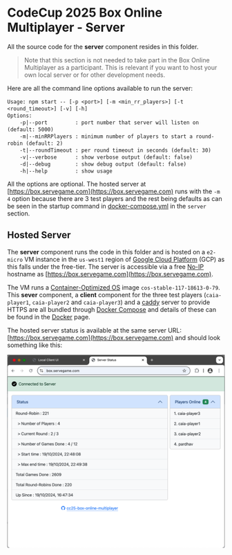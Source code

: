# CodeCup 2025 Box Online Multiplayer - Server

All the source code for the **server** component resides in this folder.

> Note that this section is not needed to take part in the Box Online Multiplayer as a participant.  This is relevant if you want to host your own local server or for other development needs.

Here are all the command line options available to run the server:

```
Usage: npm start -- [-p <port>] [-m <min_rr_players>] [-t <round_timeout>] [-v] [-h]
Options:
    -p|--port         : port number that server will listen on (default: 5000)
    -m|--minRRPlayers : minimum number of players to start a round-robin (default: 2)
    -t|--roundTimeout : per round timeout in seconds (default: 30)
    -v|--verbose      : show verbose output (default: false)
    -d|--debug        : show debug output (default: false)
    -h|--help         : show usage
```

All the options are optional.  The hosted server at [https://box.servegame.com](https://box.servegame.com) runs with the `-m 4` option because there are 3 test players and the rest being defaults as can be seen in the startup command in [docker-compose.yml](../docker/docker-compose.yml) in the `server` section.

## Hosted Server

The **server** component runs the code in this folder and is hosted on a `e2-micro` VM instance in the `us-west1` region of [Google Cloud Platform](https://cloud.google.com/) (GCP) as this falls under the free-tier.  The server is accessible via a free [No-IP](https://www.noip.com) hostname as [https://box.servegame.com](https://box.servegame.com).

The VM runs a [Container-Optimized OS](https://cloud.google.com/container-optimized-os/docs) image `cos-stable-117-18613-0-79`.  This **sever** component, a **client** component for the three test players (`caia-player1`, `caia-player2` and `caia-player3`) and a [caddy](https://caddyserver.com) server to provide HTTPS are all bundled through [Docker Compose](https://docs.docker.com/compose/) and details of these can be found in the [Docker](../docker/README.md) page.

The hosted server status is available at the same server URL: [https://box.servegame.com](https://box.servegame.com) and should look something like this:

![Server status](../images/server-status.png)
